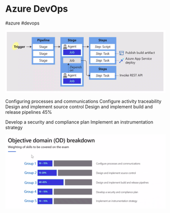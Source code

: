 # Azure DevOps
#azure #devops



![Pasted image 20221210223636](Microservice%20Architecture/Attachments/Pasted%20image%2020221210223636.png)

Configuring processes and communications
	Configure activity traceability 
Design and implement source control
Design and implement build and release pipelines 45%

	
Develop a security and compliance plan
Implement an instrumentation strategy

![Pasted image 20221210213337](Microservice%20Architecture/Attachments/Pasted%20image%2020221210213337.png)